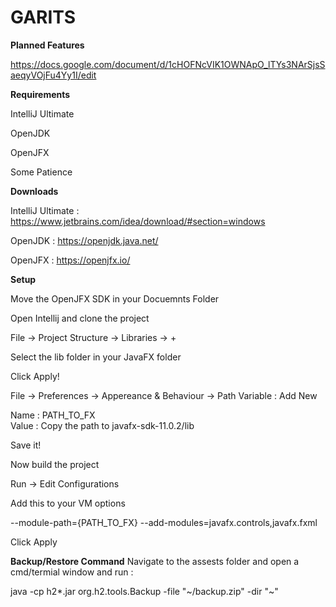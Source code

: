 # GARITS



**Planned Features** 

https://docs.google.com/document/d/1cHOFNcVIK1OWNApO_lTYs3NArSjsSaeqyVOjFu4Yy1I/edit


**Requirements**

IntelliJ Ultimate

OpenJDK

OpenJFX

Some Patience



**Downloads**

IntelliJ Ultimate : https://www.jetbrains.com/idea/download/#section=windows

OpenJDK : https://openjdk.java.net/

OpenJFX : https://openjfx.io/



**Setup**

Move the OpenJFX SDK in your Docuemnts Folder

Open Intellij and clone the project 

File -> Project Structure -> Libraries -> + 

Select the lib folder in your JavaFX folder 

Click Apply!

File -> Preferences -> Appereance & Behaviour -> Path Variable : Add New 

Name : PATH_TO_FX    
Value : Copy the path to javafx-sdk-11.0.2/lib

Save it!

Now build the project 

Run -> Edit Configurations

Add this to your VM options

--module-path={PATH_TO_FX} --add-modules=javafx.controls,javafx.fxml

Click Apply



 **Backup/Restore Command**
 Navigate to the assests folder and open a cmd/termial window and run :
 
 java -cp h2*.jar org.h2.tools.Backup -file "~/backup.zip" -dir "~"
